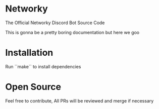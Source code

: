 # Networky
The Official Networky Discord Bot Source Code


This is gonna be a pretty boring documentation but here we goo

# Installation
<p>Run ``make`` to install dependencies</p>

# Open Source
<p>Feel free to contribute, All PRs will be reviewed and merge if necessary</p>